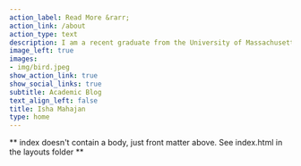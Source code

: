 ```yaml
---
action_label: Read More &rarr;
action_link: /about
action_type: text
description: I am a recent graduate from the University of Massachusetts where I studied  Data Analytics and Computational Social Science. I am driven to understand social phenomena and use computation for the greater good. This blog is a compilation of some projects that were vital in my journey of pivoting from conventional storytelling to a more data-driven approach. Feel free to browse around and learn more about me and my work.
image_left: true
images:
- img/bird.jpeg
show_action_link: true
show_social_links: true
subtitle: Academic Blog
text_align_left: false
title: Isha Mahajan
type: home
---
```


** index doesn't contain a body, just front matter above.
See index.html in the layouts folder **
